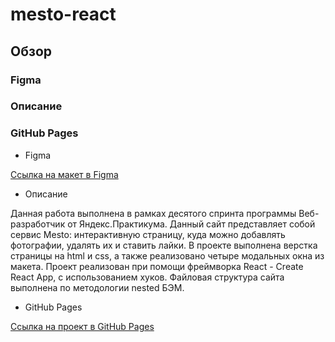 # mesto-react
## Обзор

### Figma
### Описание
### GitHub Pages

* Figma

[Ссылка на макет в Figma](https://www.figma.com/file/PSdQFRHoxXJFs2FH8IXViF/JavaScript.-Sprint-9?node-id=0%3A1&t=SzFeBdZBhNbXCex3-0)

* Описание

Данная работа выполнена в рамках десятого спринта программы Веб-разработчик от Яндекс.Практикума. Данный сайт представляет собой сервис Mesto: интерактивную страницу, куда можно добавлять фотографии, удалять их и ставить лайки. В проекте выполнена верстка страницы на html и css, а также реализовано четыре модальных окна из макета. Проект реализован при помощи фреймворка React - Create React App, с использованием хуков. Файловая структура сайта выполнена по методологии nested БЭМ.

* GitHub Pages

[Ссылка на проект в GitHub Pages]()